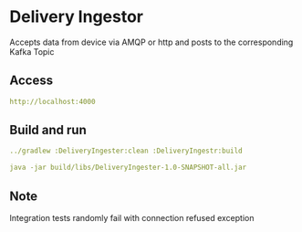 # Delivery Ingestor

Accepts data from device via AMQP or http and posts to the corresponding Kafka Topic

## Access
```yaml
http://localhost:4000
```

## Build and run
```yaml
../gradlew :DeliveryIngester:clean :DeliveryIngestr:build

java -jar build/libs/DeliveryIngester-1.0-SNAPSHOT-all.jar
```
## Note

Integration tests randomly fail with connection refused exception
